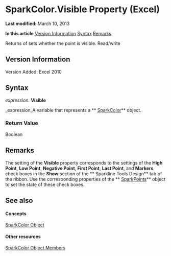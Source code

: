 
# SparkColor.Visible Property (Excel)

 **Last modified:** March 10, 2013

 **In this article**
 [Version Information](#sectionSection0)
 [Syntax](#sectionSection1)
 [Remarks](#sectionSection2)


Returns of sets whether the point is visible. Read/write


## Version Information
<a name="sectionSection0"> </a>

Version Added: Excel 2010 


## Syntax
<a name="sectionSection1"> </a>

 _expression_. **Visible**

 _expression_A variable that represents a  ** [SparkColor](3de82c5c-eb0a-ab39-64a8-00f4c005c6af.md)** object.


### Return Value

Boolean


## Remarks
<a name="sectionSection2"> </a>

The setting of the  **Visible** property corresponds to the settings of the **High Point**,  **Low Point**,  **Negative Point**,  **First Point**,  **Last Point**, and  **Markers** check boxes in the **Show** section of the ** Sparkline Tools Design** tab of the ribbon. Use the corresponding properties of the ** [SparkPoints](382bf292-7824-179f-e254-1b72dfb557b2.md)** object to set the state of these check boxes.


## See also
<a name="sectionSection2"> </a>


#### Concepts


 [SparkColor Object](3de82c5c-eb0a-ab39-64a8-00f4c005c6af.md)
#### Other resources


 [SparkColor Object Members](f326bf03-4f40-abc1-837a-294b11ef1967.md)
